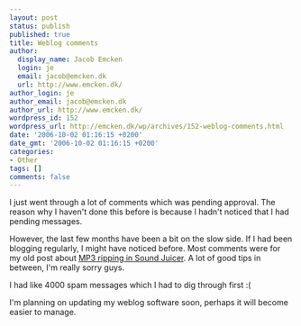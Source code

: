 ```yaml
---
layout: post
status: publish
published: true
title: Weblog comments
author:
  display_name: Jacob Emcken
  login: je
  email: jacob@emcken.dk
  url: http://www.emcken.dk/
author_login: je
author_email: jacob@emcken.dk
author_url: http://www.emcken.dk/
wordpress_id: 152
wordpress_url: http://emcken.dk/wp/archives/152-weblog-comments.html
date: '2006-10-02 01:16:15 +0200'
date_gmt: '2006-10-02 01:16:15 +0200'
categories:
- Other
tags: []
comments: false
---
```

I just went through a lot of comments which was pending approval. The reason why I haven't done this before is because I hadn't noticed that I had pending messages.

However, the last few months have been a bit on the slow side. If I had been blogging regularly, I might have noticed before. Most comments were for my old post about [MP3 ripping in Sound Juicer][1]. A lot of good tips in between, I'm really sorry guys.

I had like 4000 spam messages which I had to dig through first :(

I'm planning on updating my weblog software soon, perhaps it will become easier to manage.

[1]: 2005-03-07-mp3-encoding-with-sound-juicer.md
